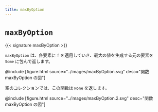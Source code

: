 ```yaml
---
title: maxByOption
---
```


# `maxByOption`

{{< signature maxByOption >}}

`maxByOption` は、各要素に `f` を適用していき、最大の値を生成する元の要素を `Some` に包んで返します。

@include [figure.html source="../images/maxByOption.svg" desc="関数 maxByOption の図"]

空のコレクションでは、この関数は `None` を返します。

@include [figure.html source="../images/maxByOption.2.svg" desc="関数 maxByOption の図"]

